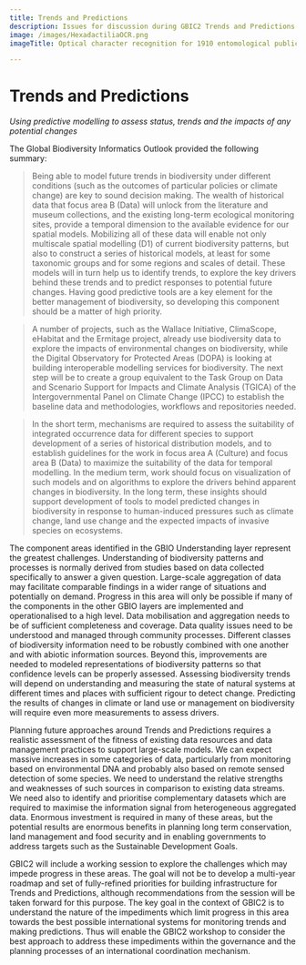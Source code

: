 ```yaml
---
title: Trends and Predictions
description: Issues for discussion during GBIC2 Trends and Predictions breakout
image: /images/HexadactiliaOCR.png
imageTitle: Optical character recognition for 1910 entomological publication (https://biodiversitylibrary.org/page/14720330)

---
```

# Trends and Predictions

_Using predictive modelling to assess status, trends and the impacts of any potential changes_

The Global Biodiversity Informatics Outlook provided the following summary:

> Being able to model future trends in biodiversity under different conditions (such as the outcomes of particular policies or
climate change) are key to sound decision making. The wealth of historical data that focus area B (Data) will unlock from the literature
and museum collections, and the existing long-term ecological monitoring sites, provide a temporal dimension to the available evidence for our spatial models. Mobilizing all of these data will enable not only multiscale spatial modelling (D1) of current
biodiversity patterns, but also to construct a series of historical models, at least for some taxonomic groups and for some regions
and scales of detail. These models will in turn help us to identify trends, to explore the key drivers behind these trends and to
predict responses to potential future changes. Having good predictive tools are a key element for the better management of
biodiversity, so developing this component should be a matter of high priority.

> A number of projects, such as the Wallace Initiative, ClimaScope, eHabitat and the Ermitage project, already use biodiversity data
to explore the impacts of environmental changes on biodiversity, while the Digital Observatory for Protected Areas (DOPA) is
looking at building interoperable modelling services for biodiversity. The next step will be to create a group equivalent to the Task
Group on Data and Scenario Support for Impacts and Climate Analysis (TGICA) of the Intergovernmental Panel on Climate Change
(IPCC) to establish the baseline data and methodologies, workflows and repositories needed.

> In the short term, mechanisms are required to assess the suitability of integrated occurrence data for different species to support
development of a series of historical distribution models, and to establish guidelines for the work in focus area A (Culture) and focus area B (Data) to maximize the suitability of the data for temporal modelling. In the medium term, work should focus on visualization of such models and on algorithms to explore the drivers behind apparent changes in biodiversity. In the long term, these insights should
support development of tools to model predicted changes in biodiversity in response to human-induced pressures such as
climate change, land use change and the expected impacts of invasive species on ecosystems.

The component areas identified in the GBIO Understanding layer represent the greatest challenges. Understanding of biodiversity patterns and processes is normally derived from studies based on data collected specifically to answer a given question. Large-scale aggregation of data may facilitate comparable findings in a wider range of situations and potentially on demand. Progress in this area will only be possible if many of the components in the other GBIO layers are implemented and operationalised to a high level. Data mobilisation and aggregation needs to be of sufficient completeness and coverage. Data quality issues need to be understood and managed through community processes. Different classes of biodiversity information need to be robustly combined with one another and with abiotic information sources. Beyond this, improvements are needed to modeled representations of biodiversity patterns so that confidence levels can be properly assessed. Assessing biodiversity trends will depend on understanding and measuring the state of natural systems at different times and places with sufficient rigour to detect change. Predicting the results of changes in climate or land use or management on biodiversity will require even more measurements to assess drivers. 

Planning future approaches around Trends and Predictions requires a realistic assessment of the fitness of existing data resources and data management practices to support large-scale models. We can expect massive increases in some categories of data, particularly from monitoring based on environmental DNA and probably also based on remote sensed detection of some species. We need to understand the relative strengths and weaknesses of such sources in comparison to existing data streams.  We need also to identify and prioritise complementary datasets which are required to maximise the information signal from heterogeneous aggregated data. Enormous investment is required in many of these areas, but the potential results are enormous benefits in planning long term conservation, land management and food security and in enabling governments to address targets such as the Sustainable Development Goals.

GBIC2 will include a working session to explore the challenges which may impede progress in these areas.  The goal will not be to develop a multi-year roadmap and set of fully-refined priorities for building infrastructure for Trends and Predictions, although recommendations from the session will be taken forward for this purpose.  The key goal in the context of GBIC2 is to understand the nature of the impediments which limit progress in this area towards the best possible international systems for monitoring trends and making predictions. Thus will enable the GBIC2 workshop to consider the best approach to address these impediments within the governance and the planning processes of an international coordination mechanism.

